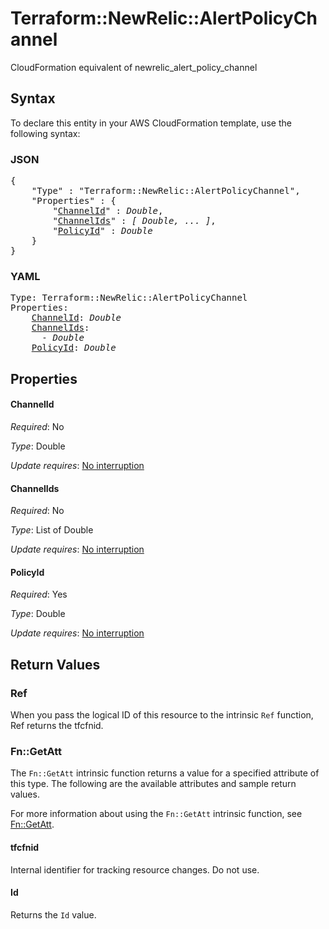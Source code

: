 # Terraform::NewRelic::AlertPolicyChannel

CloudFormation equivalent of newrelic_alert_policy_channel

## Syntax

To declare this entity in your AWS CloudFormation template, use the following syntax:

### JSON

<pre>
{
    "Type" : "Terraform::NewRelic::AlertPolicyChannel",
    "Properties" : {
        "<a href="#channelid" title="ChannelId">ChannelId</a>" : <i>Double</i>,
        "<a href="#channelids" title="ChannelIds">ChannelIds</a>" : <i>[ Double, ... ]</i>,
        "<a href="#policyid" title="PolicyId">PolicyId</a>" : <i>Double</i>
    }
}
</pre>

### YAML

<pre>
Type: Terraform::NewRelic::AlertPolicyChannel
Properties:
    <a href="#channelid" title="ChannelId">ChannelId</a>: <i>Double</i>
    <a href="#channelids" title="ChannelIds">ChannelIds</a>: <i>
      - Double</i>
    <a href="#policyid" title="PolicyId">PolicyId</a>: <i>Double</i>
</pre>

## Properties

#### ChannelId

_Required_: No

_Type_: Double

_Update requires_: [No interruption](https://docs.aws.amazon.com/AWSCloudFormation/latest/UserGuide/using-cfn-updating-stacks-update-behaviors.html#update-no-interrupt)

#### ChannelIds

_Required_: No

_Type_: List of Double

_Update requires_: [No interruption](https://docs.aws.amazon.com/AWSCloudFormation/latest/UserGuide/using-cfn-updating-stacks-update-behaviors.html#update-no-interrupt)

#### PolicyId

_Required_: Yes

_Type_: Double

_Update requires_: [No interruption](https://docs.aws.amazon.com/AWSCloudFormation/latest/UserGuide/using-cfn-updating-stacks-update-behaviors.html#update-no-interrupt)

## Return Values

### Ref

When you pass the logical ID of this resource to the intrinsic `Ref` function, Ref returns the tfcfnid.

### Fn::GetAtt

The `Fn::GetAtt` intrinsic function returns a value for a specified attribute of this type. The following are the available attributes and sample return values.

For more information about using the `Fn::GetAtt` intrinsic function, see [Fn::GetAtt](https://docs.aws.amazon.com/AWSCloudFormation/latest/UserGuide/intrinsic-function-reference-getatt.html).

#### tfcfnid

Internal identifier for tracking resource changes. Do not use.

#### Id

Returns the <code>Id</code> value.

